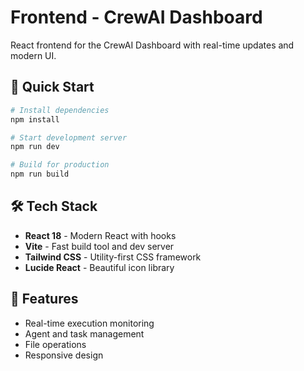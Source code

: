 # Frontend - CrewAI Dashboard

React frontend for the CrewAI Dashboard with real-time updates and modern UI.

## 🚀 Quick Start

```bash
# Install dependencies
npm install

# Start development server
npm run dev

# Build for production
npm run build
```

## 🛠️ Tech Stack

- **React 18** - Modern React with hooks
- **Vite** - Fast build tool and dev server
- **Tailwind CSS** - Utility-first CSS framework
- **Lucide React** - Beautiful icon library

## 📱 Features

- Real-time execution monitoring
- Agent and task management
- File operations
- Responsive design